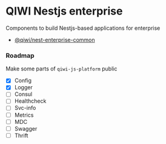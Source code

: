 # QIWI Nestjs enterprise
Components to build Nestjs-based applications for enterprise

* [@qiwi/nest-enterprise-common](./packages/common/README.md)

### Roadmap
Make some parts of `qiwi-js-platform` public
* [x] Config
* [x] Logger 
* [ ] Consul
* [ ] Healthcheck
* [ ] Svc-info
* [ ] Metrics
* [ ] MDC
* [ ] Swagger
* [ ] Thrift
